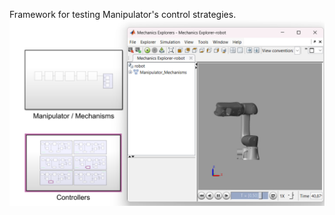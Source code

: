 Framework for testing Manipulator's control strategies.
<img src="Showcase.png" alt="img" title="img">
